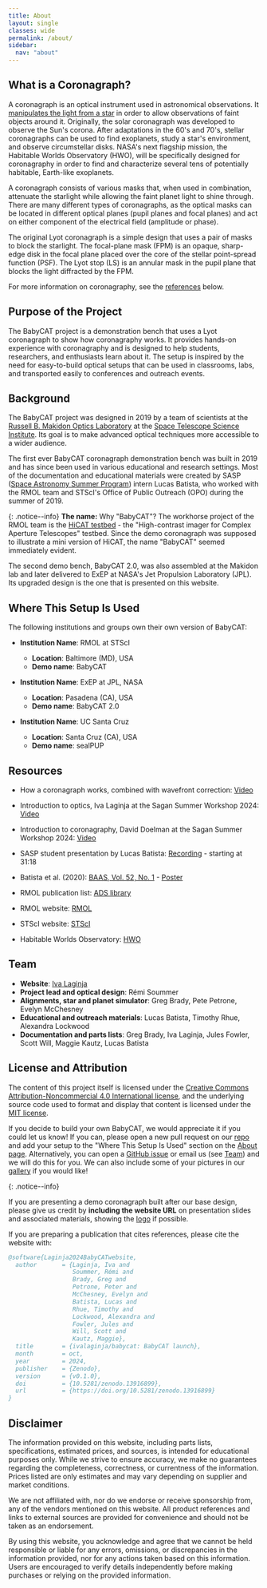 ```yaml
---
title: About
layout: single
classes: wide
permalink: /about/
sidebar:
  nav: "about"
---
```


## What is a Coronagraph?

A coronagraph is an optical instrument used in astronomical observations. It [manipulates the light from a star](https://www.stsci.edu/contents/annual-reports/2019/manipulating-starlight) in order to
allow observations of faint objects around it. Originally, the solar coronagraph was developed to observe the Sun's corona. After
adaptations in the 60's and 70's, stellar coronagraphs can be used to find exoplanets, study a star's environment, and
observe circumstellar disks. NASA's next flagship mission, the Habitable Worlds Observatory (HWO), will be specifically
designed for coronagraphy in order to find and characterize several tens of potentially habitable, Earth-like exoplanets.

A coronagraph consists of various masks that, when used in combination, attenuate the starlight while allowing the faint
planet light to shine through. There are many different types of coronagraphs, as the optical masks can be located in
different optical planes (pupil planes and focal planes) and act on either component of the electrical field (amplitude or phase).

The original Lyot coronagraph is a simple design that uses a pair of masks to block the starlight. The
focal-plane mask (FPM) is an opaque, sharp-edge disk in the focal plane placed over the core of the stellar point-spread
function (PSF). The Lyot stop (LS) is an annular mask in the pupil plane that blocks the light diffracted by the FPM.

For more information on coronagraphy, see the [references](#resources) below.

## Purpose of the Project

The BabyCAT project is a demonstration bench that uses a Lyot coronagraph to show how coronagraphy works. It provides 
hands-on experience with coronagraphy and is designed to help students, researchers, and enthusiasts learn about it.
The setup is inspired by the need for easy-to-build optical setups that can be used in classrooms, labs, and transported
easily to conferences and outreach events.

## Background

The BabyCAT project was designed in 2019 by a team of scientists at the
[Russell B. Makidon Optics Laboratory](https://www.stsci.edu/stsci-research/research-topics-and-programs/russell-b-makidon-optics-laboratory)
at the [Space Telescope Science Institute](https://www.stsci.edu/).
Its goal is to make advanced optical techniques more accessible to a wider audience.

The first ever BabyCAT coronagraph demonstration bench was built in 2019 and has since been used in various educational
and research settings. Most of the documentation and educational materials were created by SASP
([Space Astronomy Summer Program](https://www.stsci.edu/opportunities/space-astronomy-summer-program)) intern Lucas Batista,
who worked with the RMOL team and STScI's Office of Public Outreach (OPO) during the summer of 2019.

{: .notice--info}
**The name:** Why "BabyCAT"? The workhorse project of the RMOL team is the [HiCAT testbed](https://ui.adsabs.harvard.edu/abs/2024arXiv240912931S/abstract) - the
"High-contrast imager for Complex Aperture Telescopes" testbed. Since the demo coronagraph was supposed to illustrate a
mini version of HiCAT, the name "BabyCAT" seemed immediately evident.

The second demo bench, BabyCAT 2.0, was also assembled at the Makidon lab and later delivered to ExEP at NASA's Jet
Propulsion Laboratory (JPL). Its upgraded design is the one that is presented on this website. 

## Where This Setup Is Used

The following institutions and groups own their own version of BabyCAT:

- **Institution Name**: RMOL at STScI
  - **Location**: Baltimore (MD), USA
  - **Demo name**: BabyCAT

- **Institution Name**: ExEP at JPL, NASA
  - **Location**: Pasadena (CA), USA
  - **Demo name**: BabyCAT 2.0

- **Institution Name**: UC Santa Cruz
  - **Location**: Santa Cruz (CA), USA
  - **Demo name**: sealPUP

## Resources

- How a coronagraph works, combined with wavefront correction: [Video](https://www.youtube.com/watch?v=zkTHuqiH_1Y)
- Introduction to optics, Iva Laginja at the Sagan Summer Workshop 2024: [Video](https://www.youtube.com/watch?v=vq6YOuWVIuk)
- Introduction to coronagraphy, David Doelman at the Sagan Summer Workshop 2024: [Video](https://www.youtube.com/watch?v=SYHAL5hxEbQ)

- SASP student presentation by Lucas Batista: [Recording](https://cloudproject.hosted.panopto.com/Panopto/Pages/Viewer.aspx?id=9bb1e9b5-8229-426e-a6fc-aaa400fe927a) - starting at 31:18
- Batista et al. (2020): [BAAS, Vol. 52, No. 1](https://ui.adsabs.harvard.edu/abs/2020AAS...23520313B/abstract) - [Poster](https://github.com/ivalaginja/babycat/tree/main/assets/pdfs/Batista-et-al_AAS-poster-Jan-2020.pdf)
- RMOL publication list: [ADS library](https://ui.adsabs.harvard.edu/public-libraries/0jrikEsaQ6W3ubvGa3ZivA)
- RMOL website: [RMOL](https://www.stsci.edu/stsci-research/research-topics-and-programs/russell-b-makidon-optics-laboratory)
- STScI website: [STScI](https://www.stsci.edu/)
- Habitable Worlds Observatory: [HWO](https://habitableworldsobservatory.org/home)

## Team

- **Website**: [Iva Laginja](https://ivalaginja.github.io/)
- **Project lead and optical design**: Rémi Soummer
- **Alignments, star and planet simulator**: Greg Brady, Pete Petrone, Evelyn McChesney
- **Educational and outreach materials**: Lucas Batista, Timothy Rhue, Alexandra Lockwood
- **Documentation and parts lists**: Greg Brady, Iva Laginja, Jules Fowler, Scott Will, Maggie Kautz, Lucas Batista


## License and Attribution

The content of this project itself is licensed under the [Creative Commons Attribution-Noncommercial 4.0 International license](https://creativecommons.org/licenses/by-nc/4.0/deed.en),
and the underlying source code used to format and display that content is licensed under the [MIT license](https://github.com/ivalaginja/babycat/blob/main/LICENSE.md).

If you decide to build your own BabyCAT, we would appreciate it if you could let us know! If you can, please open a new
pull request on our [repo](https://github.com/ivalaginja/babycat) and add your setup to the "Where This Setup Is Used"
section on the [About page](https://github.com/ivalaginja/babycat/blob/103fcb7ee5d4079e2fa5718537a93478276de5b8/_pages/about.md?plain=1#L53).
Alternatively, you can open a [GitHub issue](https://github.com/ivalaginja/babycat/issues) or email us (see [Team](#team))
and we will do this for you. We can also include some of your pictures in our [gallery](/gallery/) if you would like!

{: .notice--info}

If you are presenting a demo coronagraph built after our base design, please give us credit by **including the website URL**
on presentation slides and associated materials, showing the [logo](https://github.com/ivalaginja/babycat/blob/main/assets/images/Babycat_logo_text.jpeg)
if possible.

If you are preparing a publication that cites references, please cite the website with:

```bibtex
@software{Laginja2024BabyCATwebsite,
  author       = {Laginja, Iva and
                  Soummer, Rémi and
                  Brady, Greg and
                  Petrone, Peter and
                  McChesney, Evelyn and
                  Batista, Lucas and
                  Rhue, Timothy and
                  Lockwood, Alexandra and
                  Fowler, Jules and
                  Will, Scott and
                  Kautz, Maggie},
  title        = {ivalaginja/babycat: BabyCAT launch},
  month        = oct,
  year         = 2024,
  publisher    = {Zenodo},
  version      = {v0.1.0},
  doi          = {10.5281/zenodo.13916899},
  url          = {https://doi.org/10.5281/zenodo.13916899}
}
```

## Disclaimer

The information provided on this website, including parts lists, specifications, estimated prices, and sources, is
intended for educational purposes only. While we strive to ensure accuracy, we make no guarantees regarding the
completeness, correctness, or currentness of the information. Prices listed are only estimates and may vary depending
on supplier and market conditions.

We are not affiliated with, nor do we endorse or receive sponsorship from, any of the vendors mentioned on this website.
All product references and links to external sources are provided for convenience and should not be taken as an endorsement.

By using this website, you acknowledge and agree that we cannot be held responsible or liable for any errors, omissions,
or discrepancies in the information provided, nor for any actions taken based on this information. Users are encouraged
to verify details independently before making purchases or relying on the provided information.
